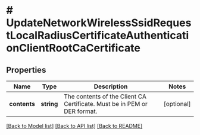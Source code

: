 # # UpdateNetworkWirelessSsidRequestLocalRadiusCertificateAuthenticationClientRootCaCertificate

## Properties

Name | Type | Description | Notes
------------ | ------------- | ------------- | -------------
**contents** | **string** | The contents of the Client CA Certificate. Must be in PEM or DER format. | [optional]

[[Back to Model list]](../../README.md#models) [[Back to API list]](../../README.md#endpoints) [[Back to README]](../../README.md)
